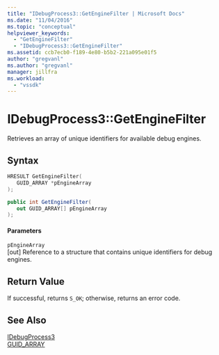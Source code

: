 ```yaml
---
title: "IDebugProcess3::GetEngineFilter | Microsoft Docs"
ms.date: "11/04/2016"
ms.topic: "conceptual"
helpviewer_keywords: 
  - "GetEngineFilter"
  - "IDebugProcess3::GetEngineFilter"
ms.assetid: ccb7ecb0-f189-4e80-b5b2-221a095e01f5
author: "gregvanl"
ms.author: "gregvanl"
manager: jillfra
ms.workload: 
  - "vssdk"
---
```

# IDebugProcess3::GetEngineFilter
Retrieves an array of unique identifiers for available debug engines.  
  
## Syntax  
  
```cpp  
HRESULT GetEngineFilter(  
   GUID_ARRAY *pEngineArray  
);  
```  
  
```csharp  
public int GetEngineFilter(  
   out GUID_ARRAY[] pEngineArray  
);  
```  
  
#### Parameters  
 `pEngineArray`  
 [out] Reference to a structure that contains unique identifiers for debug engines.  
  
## Return Value  
 If successful, returns `S_OK`; otherwise, returns an error code.  
  
## See Also  
 [IDebugProcess3](../../../extensibility/debugger/reference/idebugprocess3.md)   
 [GUID_ARRAY](../../../extensibility/debugger/reference/guid-array.md)